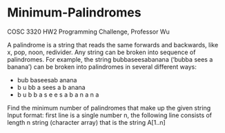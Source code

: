 # Minimum-Palindromes
COSC 3320 HW2 Programming Challenge, Professor Wu

A palindrome is a string that reads the same forwards and backwards, like x, pop, noon, redivider. Any string can be broken into sequence of palindromes. For example, the string bubbaseesabanana (‘bubba sees a banana’) can be broken into palindromes in several different ways:
* bub baseesab anana
* b u bb a sees a b anana
* b u b b a s e e s a b a n a n a

Find the minimum number of palindromes that make up the given string
Input format: first line is a single number n, the following line consists of length n string (character array) that is the string A[1..n]

